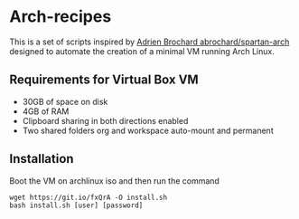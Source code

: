 # Arch-recipes
This is a set of scripts inspired by [Adrien Brochard abrochard/spartan-arch](https://github.com/abrochard/spartan-arch) designed to automate the creation of a minimal VM running Arch Linux.

## Requirements for Virtual Box VM
- 30GB of space on disk
- 4GB of RAM
- Clipboard sharing in both directions enabled
- Two shared folders org and workspace auto-mount and permanent

## Installation
Boot the VM on archlinux iso and then run the command
```shell
wget https://git.io/fxQrA -O install.sh
bash install.sh [user] [password]
```
